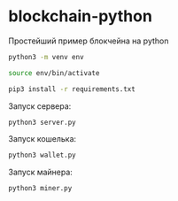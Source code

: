 # blockchain-python

Простейший пример блокчейна на python
 
```bash
python3 -m venv env
```

```bash
source env/bin/activate
```

```bash
pip3 install -r requirements.txt
```

Запуск сервера:

```bash
python3 server.py
```

Запуск кошелька:

```bash
python3 wallet.py
```

Запуск майнера:

```bash
python3 miner.py
```

